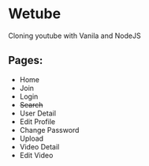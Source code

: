 # Wetube
Cloning youtube with Vanila and NodeJS

## Pages:
- Home
- Join
- Login
- ~~Search~~
- User Detail
- Edit Profile
- Change Password
- Upload
- Video Detail
- Edit Video